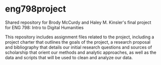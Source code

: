 # eng798project
Shared repository for Brody McCurdy and Haley M. Kinsler's final project for ENG 798: Intro to Digital Humanities

This repository includes assignment files related to the project, including a project charter that outlines the goals of the project, a research proposal and bibliography that details our initial research questions and sources of scholarship that orient our methods and analytic approaches, as well as the data and scripts that will be used to clean and analyze our data.